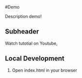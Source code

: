 #Demo

Description demo!

## Subheader

Watch tutotial on Youtube,

## Local Development

1. Open index.html in your browser
